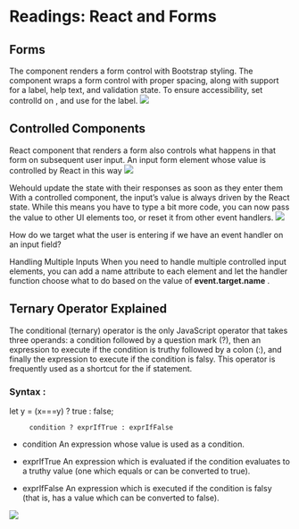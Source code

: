 # Readings: React and Forms
## Forms
The <FormControl> component renders a form control with Bootstrap styling. The <FormGroup> component wraps a form control with proper spacing, along with support for a label, help text, and validation state. To ensure accessibility, set controlId on <FormGroup>, and use <FormLabel> for the label.
![](https://retool.com/blog/content/images/2020/08/React-Form-Styled_Retool.png)

## Controlled Components


React component that renders a form also controls what happens in that form on subsequent user input. An input form element whose value is controlled by React in this way 
![](https://pbs.twimg.com/media/EKzwxZ4WkAAwjlw.jpg)

Wehould  update the state with their responses as soon as they enter them
With a controlled component, the input’s value is always driven by the React state. While this means you have to type a bit more code, you can now pass the value to other UI elements too, or reset it from other event handlers.
![](https://miro.medium.com/max/1838/1*FPiEn3-q4P6r6YFV__jkvA.png)


How do we target what the user is entering if we have an event handler on an input field?

Handling Multiple Inputs
When you need to handle multiple controlled input elements, you can add a name attribute to each element and let the handler function choose what to do based on the value of **event.target.name** .


## Ternary Operator Explained

The conditional (ternary) operator is the only JavaScript operator that takes three operands: a condition followed by a question mark (?), then an expression to execute if the condition is truthy followed by a colon (:), and finally the expression to execute if the condition is falsy. This operator is frequently used as a shortcut for the if statement.


### Syntax : 
   let y = (x===y) ? true : false;
         
         condition ? exprIfTrue : exprIfFalse
  

  + condition
An expression whose value is used as a condition.

+ exprIfTrue
An expression which is evaluated if the condition evaluates to a truthy value (one which equals or can be converted to true).

+ exprIfFalse
An expression which is executed if the condition is falsy (that is, has a value which can be converted to false).

![](https://scotch-res.cloudinary.com/image/upload/w_auto,q_auto:good,f_auto/v1562952581/jqctyinrganjts991d3w.jpg)

